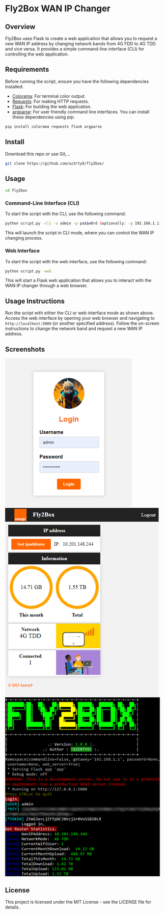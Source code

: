 # Fly2Box WAN IP Changer

## Overview

Fly2Box uses Flask to create a web application that allows you to request a new WAN IP address by changing network bands from 4G FDD to 4G TDD and vice versa. It provides a simple command-line interface (CLI) for controlling the web application.

## Requirements

Before running the script, ensure you have the following dependencies installed:

- [Colorama](https://pypi.org/project/colorama/): For terminal color output.
- [Requests](https://pypi.org/project/requests/): For making HTTP requests.
- [Flask](https://pypi.org/project/Flask/): For building the web application.
- [argparse](https://pypi.org/project/argparse/): For user friendly command line interfaces.
You can install these dependencies using pip:

```bash
pip install colorama requests flask argparse
```

## Install

Download this repo or use Git,...
```bash
git clone https://github.com/az3rty9/fly2box/
```

## Usage

```bash
cd fly2box
```
### Command-Line Interface (CLI)
To start the script with the CLI, use the following command:
```bash
python script.py -cli -u admin -p pa$$w0rd (optionally: -g 192.168.1.1)
```
This will launch the script in CLI mode, where you can control the WAN IP changing process.

### Web Interface
To start the script with the web interface, use the following command:
```bash
python script.py -web
```
This will start a Flask web application that allows you to interact with the WAN IP changer through a web browser.

## Usage Instructions
Run the script with either the CLI or web interface mode as shown above.
Access the web interface by opening your web browser and navigating to ```http://localhost:5000``` (or another specified address).
Follow the on-screen instructions to change the network band and request a new WAN IP address.


## Screenshots
!["login"](./screenshot/login.png) 
!["home"](./screenshot/home.png)
!["cli"](./screenshot/cli.png)

## License
This project is licensed under the MIT License - see the LICENSE file for details.

